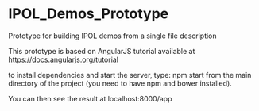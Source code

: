 # IPOL_Demos_Prototype
Prototype for building IPOL demos from a single file description

This prototype is based on AngularJS tutorial available at 
https://docs.angularjs.org/tutorial

to install dependencies and start the server, type:
  npm start 
from the main directory of the project (you need to have npm and bower installed).

You can then see the result at localhost:8000/app
